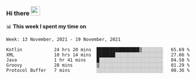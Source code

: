 ### Hi there <a href="https://www.gautamkrishnar.com/"><img src="https://media.giphy.com/media/hvRJCLFzcasrR4ia7z/giphy.gif" width="25px"></a>

📊 **This week I spent my time on**

<!--START_SECTION:waka-->
```text
Week: 13 November, 2021 - 19 November, 2021

Kotlin            24 hrs 20 mins  ████████████████▒░░░░░░░░   65.69 % 
XML               10 hrs 14 mins  ███████░░░░░░░░░░░░░░░░░░   27.66 % 
Java              1 hr 41 mins    █░░░░░░░░░░░░░░░░░░░░░░░░   04.58 % 
Groovy            28 mins         ▒░░░░░░░░░░░░░░░░░░░░░░░░   01.29 % 
Protocol Buffer   7 mins          ░░░░░░░░░░░░░░░░░░░░░░░░░   00.36 % 
```
<!--END_SECTION:waka-->
